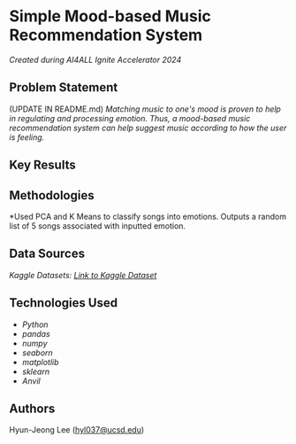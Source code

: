 # Simple Mood-based Music Recommendation System 

*Created during AI4ALL Ignite Accelerator 2024*


## Problem Statement <!--- do not change this line -->

(UPDATE IN README.md)
*Matching music to one's mood is proven to help in regulating and processing emotion. Thus, a mood-based music recommendation system can help suggest music according to how the user is feeling.*

## Key Results <!--- do not change this line -->



## Methodologies <!--- do not change this line -->
*Used PCA and K Means to classify songs into emotions. Outputs a random list of 5 songs associated with inputted emotion. 


## Data Sources <!--- do not change this line -->
*Kaggle Datasets: [Link to Kaggle Dataset](https://www.kaggle.com/datasets/pepepython/spotify-huge-database-daily-charts-over-3-years)*

## Technologies Used <!--- do not change this line -->
- *Python*
- *pandas*
- *numpy*
- *seaborn*
- *matplotlib*
- *sklearn*
- *Anvil*


## Authors <!--- do not change this line -->
Hyun-Jeong Lee (hyl037@ucsd.edu)

